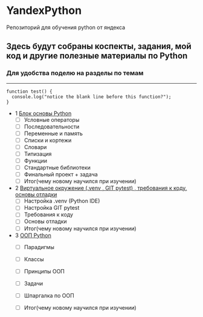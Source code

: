 # YandexPython
Репозиторий для обучения python от яндекса

## Здесь будут собраны коспекты, задания, мой код и другие полезные материалы по Python

### Для удобства поделю на разделы по темам 
---
```
function test() {
  console.log("notice the blank line before this function?");
}
```

- 1 [Блок основы Python](https://github.com/NikitaRidnay/YandexPython/tree/main/%D0%9E%D1%81%D0%BD%D0%BE%D0%B2%D1%8B%20Python)
  - [ ] Условные операторы
  - [ ] Последовательности
  - [ ] Переменные и память
  - [ ] Списки и кортежи
  - [ ] Словари
  - [ ] Типизация
  - [ ] Функции
  - [ ] Стандартные библиотеки
  - [ ] Финальный проект + задача
  - [ ] Итог(чему новому научился при изучении)
- 2 [Виртуальное окружение (.venv , GIT pytest) , требования к коду, основы отладки](https://github.com/NikitaRidnay/YandexPython/tree/main/%D0%92%D0%B8%D1%80%D1%82%D1%83%D0%B0%D0%BB%D1%8C%D0%BD%D0%BE%D0%B5%20%D0%BE%D0%BA%D1%80%D1%83%D0%B6%D0%B5%D0%BD%D0%B8%D0%B5)
  - [ ] Настройка .venv (Python IDE)
  - [ ] Настройка GIT pytest
  - [ ] Требования к коду
  - [ ] Основы отладки
  - [ ] Итог(чему новому научился при изучении)
- 3 [ООП Python](https://github.com/NikitaRidnay/YandexPython/tree/main/%D0%9E%D0%9E%D0%9F%20Python)
  - [ ] Парадигмы
  - [ ] Классы
  - [ ] Принципы ООП
  - [ ] Задачи
  - [ ] Шпаргалка по ООП
  - [ ] Итог(чему новому научился при изучении)
    
